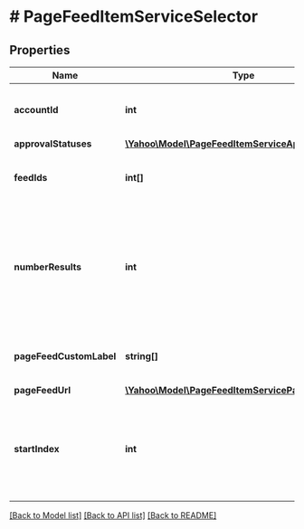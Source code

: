 # # PageFeedItemServiceSelector

## Properties

Name | Type | Description | Notes
------------ | ------------- | ------------- | -------------
**accountId** | **int** | &lt;div lang&#x3D;\&quot;ja\&quot;&gt;アカウントID&lt;/div&gt;&lt;div lang&#x3D;\&quot;en\&quot;&gt;Account ID&lt;/div&gt; | 
**approvalStatuses** | [**\Yahoo\Model\PageFeedItemServiceApprovalStatus[]**](PageFeedItemServiceApprovalStatus.md) |  | [optional] 
**feedIds** | **int[]** | &lt;div lang&#x3D;\&quot;ja\&quot;&gt;フィードID&lt;/div&gt;&lt;div lang&#x3D;\&quot;en\&quot;&gt;Feed ID&lt;/div&gt; | 
**numberResults** | **int** | &lt;div lang&#x3D;\&quot;ja\&quot;&gt;ページの最大件数です。このフィールドは、1以上を指定する必要があります。&lt;/div&gt;&lt;div lang&#x3D;\&quot;en\&quot;&gt;Maximum number of results to return in this page. This field must be greater than or equal to 1. Also see Entity Limits per operation.&lt;/div&gt; | [optional] [default to 500]
**pageFeedCustomLabel** | **string[]** | &lt;div lang&#x3D;\&quot;ja\&quot;&gt;カスタムラベル&lt;/div&gt;&lt;div lang&#x3D;\&quot;en\&quot;&gt;Custom label&lt;/div&gt; | [optional] 
**pageFeedUrl** | [**\Yahoo\Model\PageFeedItemServicePageFeedUrl[]**](PageFeedItemServicePageFeedUrl.md) |  | [optional] 
**startIndex** | **int** | &lt;div lang&#x3D;\&quot;ja\&quot;&gt;ページの先頭のインデックスです。このフィールドは、1以上を指定する必要があります。&lt;/div&gt;&lt;div lang&#x3D;\&quot;en\&quot;&gt;Index of the first result to return in this page. This field must be greater than or equal to 1.&lt;/div&gt; | [optional] [default to 1]

[[Back to Model list]](../../README.md#documentation-for-models) [[Back to API list]](../../README.md#documentation-for-api-endpoints) [[Back to README]](../../README.md)


